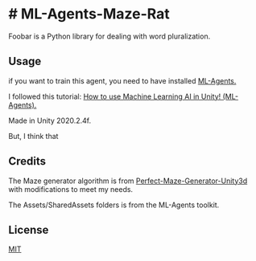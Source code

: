# # ML-Agents-Maze-Rat

Foobar is a Python library for dealing with word pluralization.

## Usage

if you want to train this agent, you need to have installed [ML-Agents.](https://github.com/Unity-Technologies/ml-agents)

I followed this tutorial: [How to use Machine Learning AI in Unity! (ML-Agents).](https://www.youtube.com/watch?v=zPFU30tbyKs)

Made in Unity 2020.2.4f.

But, I think that 


## Credits
The Maze generator algorithm is from [Perfect-Maze-Generator-Unity3d](https://github.com/orifmilod/Perfect-Maze-Generator-Unity3d) with modifications to meet my needs.

The Assets/SharedAssets folders is from the ML-Agents toolkit.

## License
[MIT](https://choosealicense.com/licenses/mit/)
